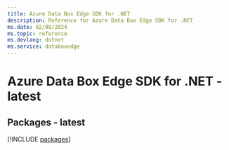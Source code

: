 ```yaml
---
title: Azure Data Box Edge SDK for .NET
description: Reference for Azure Data Box Edge SDK for .NET
ms.date: 02/08/2024
ms.topic: reference
ms.devlang: dotnet
ms.service: databoxedge
---
```

# Azure Data Box Edge SDK for .NET - latest
## Packages - latest
[!INCLUDE [packages](data-box-edge-index.md)]
